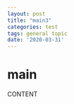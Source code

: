 ```yaml
---
layout: post
title: "main3"
categories: test
tags: general topic
date: '2020-03-31'
---
```


# main

 CONTENT
